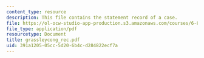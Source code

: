 ```yaml
---
content_type: resource
description: This file contains the statement record of a case.
file: https://ol-ocw-studio-app-production.s3.amazonaws.com/courses/6-805-ethics-and-the-law-on-the-electronic-frontier-fall-2005/391a120505cc5d206b4cd284822ecf7a_grassleycong_rec.pdf
file_type: application/pdf
resourcetype: Document
title: grassleycong_rec.pdf
uid: 391a1205-05cc-5d20-6b4c-d284822ecf7a
---
```

